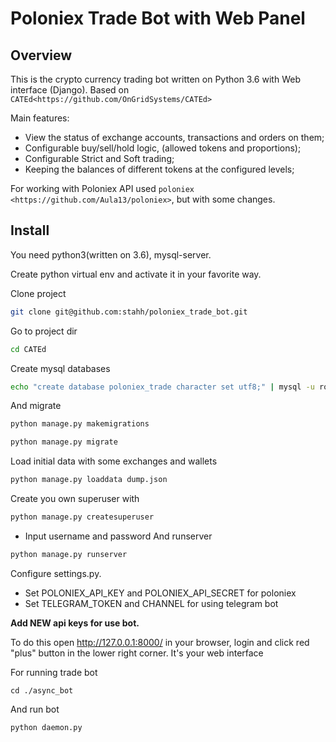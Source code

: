 # Poloniex Trade Bot with Web Panel

## Overview


This is the crypto currency trading bot written on Python 3.6 with Web interface (Django).
Based on `CATEd<https://github.com/OnGridSystems/CATEd>`

Main features:
* View the status of exchange accounts, transactions and orders on them;
* Configurable buy/sell/hold logic, (allowed tokens and proportions);
* Configurable Strict and Soft trading;
* Keeping the balances of different tokens at the configured levels;

For working with Poloniex API used `poloniex <https://github.com/Aula13/poloniex>`, but with some changes.


## Install

You need python3(written on 3.6), mysql-server.

Create python virtual env and activate it in your favorite way.

Clone project
```sh
git clone git@github.com:stahh/poloniex_trade_bot.git
```
Go to project dir
```sh
cd CATEd
```
Create mysql databases
```sh
echo "create database poloniex_trade character set utf8;" | mysql -u root -p
```
And migrate
```sh
python manage.py makemigrations
```
```sh
python manage.py migrate
```
Load initial data with some exchanges and wallets
```sh
python manage.py loaddata dump.json
```

Create you own superuser with
```sh
python manage.py createsuperuser
```
* Input username and password
And runserver
```sh 
python manage.py runserver
```
Configure settings.py. 
* Set POLONIEX_API_KEY and POLONIEX_API_SECRET for poloniex
* Set TELEGRAM_TOKEN and CHANNEL for using telegram bot

**Add NEW api keys for use bot.**

To do this open http://127.0.0.1:8000/ in your browser, login and click red "plus" button in the lower right corner.
It's your web interface

For running trade bot
```shell script
cd ./async_bot
```
And run bot
```shell script
python daemon.py
```
